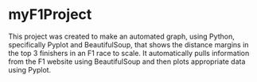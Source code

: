 # myF1Project
This project was created to make an automated graph, using Python, specifically Pyplot and BeautifulSoup, that shows the distance margins in the top 3 finishers in an F1 race to scale. It automatically pulls information from the F1 website using BeautifulSoup and then
plots appropriate data using Pyplot.
